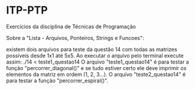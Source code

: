 # ITP-PTP
Exercícios da disciplina de Técnicas de Programação

Sobre a "Lista - Arquivos, Ponteiros, Strings e Funcoes":

existem dois arquivos para teste da questão 14 com todas as matrizes possíveis desde 1x1 até 5x5. 
Ao executar o arquivo pelo terminal execute assim:
./14 < teste1_questao14
O arquivo "teste1_questao14" é para testar a função "percorrer_diagonal()" e se tudo estiver certo
ele deve imprimir os elementos da matriz em ordem (1, 2, 3...). 
O arquivo "teste2_questao14" é para testar a função "percorrer_espiral()".

